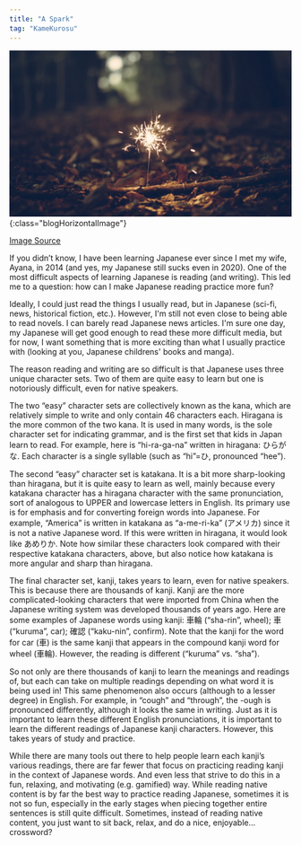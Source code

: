 ```yaml
---
title: "A Spark"
tag: "KameKurosu"
---
```


![A Spark](/assets/images/blog-kamekurosu/headers/spark.jpg){:class="blogHorizontalImage"}
<figcaption class="blogImageSourceCaption"><a href="https://unsplash.com/photos/8IGKYypIZ9k"><u>Image Source</u></a></figcaption>

If you didn’t know, I have been learning Japanese ever since I met my wife, Ayana, in 2014 (and yes, my Japanese still sucks even in 2020). One of the most difficult aspects of learning Japanese is reading (and writing). This led me to a question: how can I make Japanese reading practice more fun? <!--more-->

Ideally, I could just read the things I usually read, but in Japanese (sci-fi, news, historical fiction, etc.). However, I'm still not even close to being able to read novels. I can barely read Japanese news articles. I'm sure one day, my Japanese will get good enough to read these more difficult media, but for now, I want something that is more exciting than what I usually practice with (looking at you, Japanese childrens' books and manga).

The reason reading and writing are so difficult is that Japanese uses three unique character sets. Two of them are quite easy to learn but one is notoriously difficult, even for native speakers.

The two “easy” character sets are collectively known as the kana, which are relatively simple to write and only contain 46 characters each. Hiragana is the more common of the two kana. It is used in many words, is the sole character set for indicating grammar, and is the first set that kids in Japan learn to read. For example, here is “hi-ra-ga-na” written in hiragana: ひらがな. Each character is a single syllable (such as “hi”=ひ, pronounced “hee”).

The second “easy” character set is katakana. It is a bit more sharp-looking than hiragana, but it is quite easy to learn as well, mainly because every katakana character has a hiragana character with the same pronunciation, sort of analogous to UPPER and lowercase letters in English. Its primary use is for emphasis and for converting foreign words into Japanese. For example, “America” is written in katakana as “a-me-ri-ka” (アメリカ) since it is not a native Japanese word. If this were written in hiragana, it would look like あめりか. Note how similar these characters look compared with their respective katakana characters, above, but also notice how katakana is more angular and sharp than hiragana.

The final character set, kanji, takes years to learn, even for native speakers. This is because there are thousands of kanji. Kanji are the more complicated-looking characters that were imported from China when the Japanese writing system was developed thousands of years ago. Here are some examples of Japanese words using kanji: 車輪 (“sha-rin”, wheel); 車 (“kuruma”, car); 確認 (“kaku-nin”, confirm). Note that the kanji for the word for car (車) is the same kanji that appears in the compound kanji word for wheel (車輪). However, the reading is different (“kuruma” vs. “sha”).

So not only are there thousands of kanji to learn the meanings and readings of, but each can take on multiple readings depending on what word it is being used in! This same phenomenon also occurs (although to a lesser degree) in English. For example, in “cough” and “through”, the -ough is pronounced differently, although it looks the same in writing. Just as it is important to learn these different English pronunciations, it is important to learn the different readings of Japanese kanji characters. However, this takes years of study and practice.

While there are many tools out there to help people learn each kanji’s various readings, there are far fewer that focus on practicing reading kanji in the context of Japanese words. And even less that strive to do this in a fun, relaxing, and motivating (e.g. gamified) way. While reading native content is by far the best way to practice reading Japanese, sometimes it is not so fun, especially in the early stages when piecing together entire sentences is still quite difficult. Sometimes, instead of reading native content, you just want to sit back, relax, and do a nice, enjoyable… crossword?
